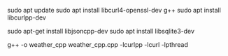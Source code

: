 sudo apt update
sudo apt install libcurl4-openssl-dev g++
sudo apt install libcurlpp-dev

sudo apt-get install libjsoncpp-dev
sudo apt install libsqlite3-dev

g++ -o weather_cpp weather_cpp.cpp -lcurlpp -lcurl -lpthread

